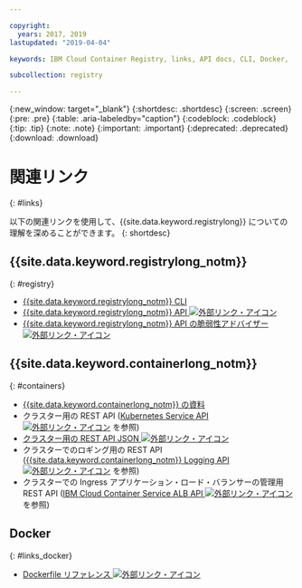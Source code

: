 ```yaml
---

copyright:
  years: 2017, 2019
lastupdated: "2019-04-04"

keywords: IBM Cloud Container Registry, links, API docs, CLI, Docker,

subcollection: registry

---
```


{:new_window: target="_blank"}
{:shortdesc: .shortdesc}
{:screen: .screen}
{:pre: .pre}
{:table: .aria-labeledby="caption"}
{:codeblock: .codeblock}
{:tip: .tip}
{:note: .note}
{:important: .important}
{:deprecated: .deprecated}
{:download: .download}

# 関連リンク
{: #links}

以下の関連リンクを使用して、{{site.data.keyword.registrylong}} についての理解を深めることができます。
{: shortdesc}

## {{site.data.keyword.registrylong_notm}}
{: #registry}

- [{{site.data.keyword.registrylong_notm}} CLI](/docs/services/Registry?topic=container-registry-cli-plugin-containerregcli#containerregcli)
- [{{site.data.keyword.registrylong_notm}} API ![外部リンク・アイコン](../../icons/launch-glyph.svg "外部リンク・アイコン")](https://cloud.ibm.com/apidocs/container-registry)
- [{{site.data.keyword.registrylong_notm}} API の脆弱性アドバイザー ![外部リンク・アイコン](../../icons/launch-glyph.svg "外部リンク・アイコン")](https://cloud.ibm.com/apidocs/container-registry/va)

## {{site.data.keyword.containerlong_notm}}
{: #containers}

- [{{site.data.keyword.containerlong_notm}} の資料](/docs/containers?topic=containers-getting-started#getting-started)
- クラスター用の REST API ([Kubernetes Service API ![外部リンク・アイコン](../../icons/launch-glyph.svg "外部リンク・アイコン")](https://containers.cloud.ibm.com/swagger-api/) を参照)
- [クラスター用の REST API JSON ![外部リンク・アイコン](../../icons/launch-glyph.svg "外部リンク・アイコン")](https://containers.cloud.ibm.com/swagger-api/swagger.json)
- クラスターでのロギング用の REST API ([{{site.data.keyword.containerlong_notm}} Logging API ![外部リンク・アイコン](../../icons/launch-glyph.svg "外部リンク・アイコン")](https://containers.cloud.ibm.com/swagger-logging/) を参照)
- クラスターでの Ingress アプリケーション・ロード・バランサーの管理用 REST API ([IBM Cloud Container Service ALB API ![外部リンク・アイコン](../../icons/launch-glyph.svg "外部リンク・アイコン")](https://containers.cloud.ibm.com/swagger-alb-api/) を参照)

## Docker
{: #links_docker}

- [Dockerfile リファレンス ![外部リンク・アイコン](../../icons/launch-glyph.svg "外部リンク・アイコン")](https://docs.docker.com/engine/reference/builder/)
